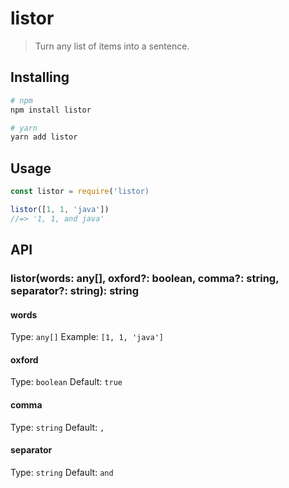 # listor

> Turn any list of items into a sentence.

## Installing

```sh
# npm
npm install listor

# yarn
yarn add listor
```

## Usage

```js
const listor = require('listor)

listor([1, 1, 'java'])
//=> '1, 1, and java'
```

## API
### listor(words: any[], oxford?: boolean, comma?: string, separator?: string): string
#### words
Type: `any[]`
Example: `[1, 1, 'java']`

#### oxford
Type: `boolean`
Default: `true`

#### comma
Type: `string`
Default: `,`

#### separator
Type: `string`
Default: `and`
